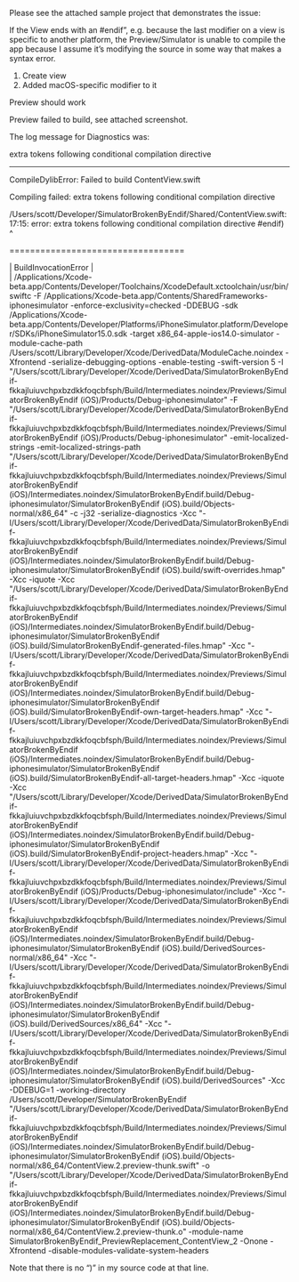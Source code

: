 Please see the attached sample project that demonstrates the issue:

If the View ends with an #endif”, e.g. because the last modifier on a view is specific to another platform, the Preview/Simulator is unable to compile the app because I assume it’s modifying the source in some way that makes a syntax error.

1. Create view
2. Added macOS-specific modifier to it

Preview should work

Preview failed to build, see attached screenshot.

The log message for Diagnostics was:

extra tokens following conditional compilation directive

----------------------------------------

CompileDylibError: Failed to build ContentView.swift

Compiling failed: extra tokens following conditional compilation directive

/Users/scott/Developer/SimulatorBrokenByEndif/Shared/ContentView.swift:17:15: error: extra tokens following conditional compilation directive
        #endif)
              ^


==================================

|  BuildInvocationError
|  
|  /Applications/Xcode-beta.app/Contents/Developer/Toolchains/XcodeDefault.xctoolchain/usr/bin/swiftc -F /Applications/Xcode-beta.app/Contents/SharedFrameworks-iphonesimulator -enforce-exclusivity=checked -DDEBUG -sdk /Applications/Xcode-beta.app/Contents/Developer/Platforms/iPhoneSimulator.platform/Developer/SDKs/iPhoneSimulator15.0.sdk -target x86_64-apple-ios14.0-simulator -module-cache-path /Users/scott/Library/Developer/Xcode/DerivedData/ModuleCache.noindex -Xfrontend -serialize-debugging-options -enable-testing -swift-version 5 -I "/Users/scott/Library/Developer/Xcode/DerivedData/SimulatorBrokenByEndif-fkkajluiuvchpxbzdkkfoqcbfsph/Build/Intermediates.noindex/Previews/SimulatorBrokenByEndif (iOS)/Products/Debug-iphonesimulator" -F "/Users/scott/Library/Developer/Xcode/DerivedData/SimulatorBrokenByEndif-fkkajluiuvchpxbzdkkfoqcbfsph/Build/Intermediates.noindex/Previews/SimulatorBrokenByEndif (iOS)/Products/Debug-iphonesimulator" -emit-localized-strings -emit-localized-strings-path "/Users/scott/Library/Developer/Xcode/DerivedData/SimulatorBrokenByEndif-fkkajluiuvchpxbzdkkfoqcbfsph/Build/Intermediates.noindex/Previews/SimulatorBrokenByEndif (iOS)/Intermediates.noindex/SimulatorBrokenByEndif.build/Debug-iphonesimulator/SimulatorBrokenByEndif (iOS).build/Objects-normal/x86_64" -c -j32 -serialize-diagnostics -Xcc "-I/Users/scott/Library/Developer/Xcode/DerivedData/SimulatorBrokenByEndif-fkkajluiuvchpxbzdkkfoqcbfsph/Build/Intermediates.noindex/Previews/SimulatorBrokenByEndif (iOS)/Intermediates.noindex/SimulatorBrokenByEndif.build/Debug-iphonesimulator/SimulatorBrokenByEndif (iOS).build/swift-overrides.hmap" -Xcc -iquote -Xcc "/Users/scott/Library/Developer/Xcode/DerivedData/SimulatorBrokenByEndif-fkkajluiuvchpxbzdkkfoqcbfsph/Build/Intermediates.noindex/Previews/SimulatorBrokenByEndif (iOS)/Intermediates.noindex/SimulatorBrokenByEndif.build/Debug-iphonesimulator/SimulatorBrokenByEndif (iOS).build/SimulatorBrokenByEndif-generated-files.hmap" -Xcc "-I/Users/scott/Library/Developer/Xcode/DerivedData/SimulatorBrokenByEndif-fkkajluiuvchpxbzdkkfoqcbfsph/Build/Intermediates.noindex/Previews/SimulatorBrokenByEndif (iOS)/Intermediates.noindex/SimulatorBrokenByEndif.build/Debug-iphonesimulator/SimulatorBrokenByEndif (iOS).build/SimulatorBrokenByEndif-own-target-headers.hmap" -Xcc "-I/Users/scott/Library/Developer/Xcode/DerivedData/SimulatorBrokenByEndif-fkkajluiuvchpxbzdkkfoqcbfsph/Build/Intermediates.noindex/Previews/SimulatorBrokenByEndif (iOS)/Intermediates.noindex/SimulatorBrokenByEndif.build/Debug-iphonesimulator/SimulatorBrokenByEndif (iOS).build/SimulatorBrokenByEndif-all-target-headers.hmap" -Xcc -iquote -Xcc "/Users/scott/Library/Developer/Xcode/DerivedData/SimulatorBrokenByEndif-fkkajluiuvchpxbzdkkfoqcbfsph/Build/Intermediates.noindex/Previews/SimulatorBrokenByEndif (iOS)/Intermediates.noindex/SimulatorBrokenByEndif.build/Debug-iphonesimulator/SimulatorBrokenByEndif (iOS).build/SimulatorBrokenByEndif-project-headers.hmap" -Xcc "-I/Users/scott/Library/Developer/Xcode/DerivedData/SimulatorBrokenByEndif-fkkajluiuvchpxbzdkkfoqcbfsph/Build/Intermediates.noindex/Previews/SimulatorBrokenByEndif (iOS)/Products/Debug-iphonesimulator/include" -Xcc "-I/Users/scott/Library/Developer/Xcode/DerivedData/SimulatorBrokenByEndif-fkkajluiuvchpxbzdkkfoqcbfsph/Build/Intermediates.noindex/Previews/SimulatorBrokenByEndif (iOS)/Intermediates.noindex/SimulatorBrokenByEndif.build/Debug-iphonesimulator/SimulatorBrokenByEndif (iOS).build/DerivedSources-normal/x86_64" -Xcc "-I/Users/scott/Library/Developer/Xcode/DerivedData/SimulatorBrokenByEndif-fkkajluiuvchpxbzdkkfoqcbfsph/Build/Intermediates.noindex/Previews/SimulatorBrokenByEndif (iOS)/Intermediates.noindex/SimulatorBrokenByEndif.build/Debug-iphonesimulator/SimulatorBrokenByEndif (iOS).build/DerivedSources/x86_64" -Xcc "-I/Users/scott/Library/Developer/Xcode/DerivedData/SimulatorBrokenByEndif-fkkajluiuvchpxbzdkkfoqcbfsph/Build/Intermediates.noindex/Previews/SimulatorBrokenByEndif (iOS)/Intermediates.noindex/SimulatorBrokenByEndif.build/Debug-iphonesimulator/SimulatorBrokenByEndif (iOS).build/DerivedSources" -Xcc -DDEBUG=1 -working-directory /Users/scott/Developer/SimulatorBrokenByEndif "/Users/scott/Library/Developer/Xcode/DerivedData/SimulatorBrokenByEndif-fkkajluiuvchpxbzdkkfoqcbfsph/Build/Intermediates.noindex/Previews/SimulatorBrokenByEndif (iOS)/Intermediates.noindex/SimulatorBrokenByEndif.build/Debug-iphonesimulator/SimulatorBrokenByEndif (iOS).build/Objects-normal/x86_64/ContentView.2.preview-thunk.swift" -o "/Users/scott/Library/Developer/Xcode/DerivedData/SimulatorBrokenByEndif-fkkajluiuvchpxbzdkkfoqcbfsph/Build/Intermediates.noindex/Previews/SimulatorBrokenByEndif (iOS)/Intermediates.noindex/SimulatorBrokenByEndif.build/Debug-iphonesimulator/SimulatorBrokenByEndif (iOS).build/Objects-normal/x86_64/ContentView.2.preview-thunk.o" -module-name SimulatorBrokenByEndif_PreviewReplacement_ContentView_2 -Onone -Xfrontend -disable-modules-validate-system-headers

Note that there is no “)” in my source code at that line.
